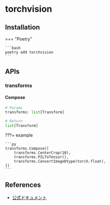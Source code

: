 # torchvision

## Installation

=== "Poetry"

    ```bash
    poetry add torchvision
    ```

## APIs

### transforms

#### Compose

```py
# Params
transforms: list[Transform]

# Return
list[Transform]
```

???+ example

    ```py
    transforms.Compose([
        transforms.CenterCrop(10),
        transforms.PILToTensor(),
        transforms.ConvertImageDtype(torch.float),
    ])
    ```

## References

-   [公式ドキュメント](https://pytorch.org/vision/stable/index.html)

